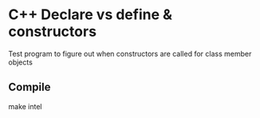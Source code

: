 # C++ Declare vs define & constructors

Test program to figure out when constructors are called for class member objects

## Compile

make intel
